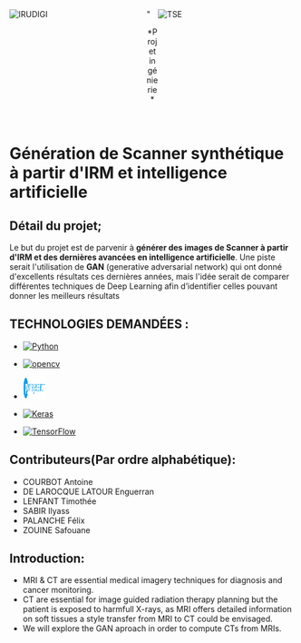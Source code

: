 <img align="right" width="48%" height="200" alt="TSE"  src="https://www.telecom-st-etienne.fr/wp-content/themes/telecom/asset/images/logo.svg">
<img align="left" width="48%" height="200"  alt="IRUDIGI"  src="https://limbus.ai/assets/img/distributors/irudigi_logo.png">"
<p style="text-align: center;">
*Projet ingénierie*
 </p>
 </br>

# Génération de Scanner synthétique à partir d'IRM et intelligence artificielle

## Détail du projet;
Le but du projet est de parvenir à  **générer des images de Scanner à partir d'IRM
et des dernières avancées en intelligence artificielle**. Une piste serait l'utilisation
de **GAN** (generative adversarial network) qui ont donné d'excellents résultats
ces dernières années, mais l'idée serait de comparer différentes techniques de
Deep Learning afin d’identifier celles pouvant donner les meilleurs résultats

## TECHNOLOGIES DEMANDÉES :
 - <a href="https://www.python.org/" target="_blank" rel="noreferrer"> <img src="https://upload.wikimedia.org/wikipedia/commons/c/c3/Python-logo-notext.svg" alt="Python" width="40" height="40"/> </a>
 
 - <a href="https://opencv.org/" target="_blank" rel="noreferrer"> <img src="https://www.vectorlogo.zone/logos/opencv/opencv-icon.svg" alt="opencv" width="40" height="40"/> </a>

 - <a href="https://pyimagesearch.com/" target="_blank" rel="noreferrer"> <img src="https://github.com/PyImageSearch/.github/blob/main/profile/logo.png" alt="pyimagesearch" width="40" height="40"/> </a>

- <a href="https://keras.io/" target="_blank" rel="noreferrer"> <img src="https://upload.wikimedia.org/wikipedia/commons/a/ae/Keras_logo.svg" alt="Keras" width="40" height="40"/> </a>

- <a href="https://www.tensorflow.org/" target="_blank" rel="noreferrer"> <img src="https://upload.wikimedia.org/wikipedia/commons/2/2d/Tensorflow_logo.svg" alt="TensorFlow" width="40" height="40"/> </a>

## Contributeurs(Par ordre alphabétique):
- COURBOT Antoine
- DE LAROCQUE LATOUR Enguerran
- LENFANT Timothée
- SABIR Ilyass
- PALANCHE Félix
- ZOUINE Safouane

## Introduction:
 - MRI & CT are essential medical imagery techniques for diagnosis and cancer monitoring.
 - CT are essential for image guided radiation therapy planning but the patient is exposed to harmfull X-rays, as MRI offers detailed information on soft tissues a style transfer from MRI to CT could be envisaged.
 -  We will explore the GAN aproach in order to compute CTs from MRIs.
